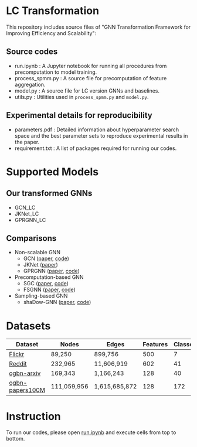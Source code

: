 # LC Transformation
This repository includes source files of "GNN Transformation Framework for Improving Efficiency and Scalability":
## Source codes
+ run.ipynb : A Jupyter notebook for running all procedures from precomputation to model training.
+ process_spmm.py : A source file for precomputation of feature aggregation.
+ model.py : A source file for LC version GNNs and baselines.
+ utils.py : Utilities used in `process_spmm.py` and `model.py`. 

## Experimental details for reproducibility
+ parameters.pdf : Detailed information about hyperparameter search space and the best parameter sets to reproduce experimental results in the paper.
+ requirement.txt : A list of packages required for running our codes.

# Supported Models
## Our transformed GNNs
+ GCN_LC
+ JKNet_LC
+ GPRGNN_LC

## Comparisons
+ Non-scalable GNN
  + GCN ([paper](https://arxiv.org/abs/1609.02907), [code](https://github.com/tkipf/pygcn))
  + JKNet ([paper](https://arxiv.org/abs/1806.03536))
  + GPRGNN ([paper](https://openreview.net/forum?id=n6jl7fLxrP), [code](https://github.com/jianhao2016/GPRGNN))
+ Precomputation-based GNN
  + SGC ([paper](https://arxiv.org/abs/1902.07153), [code](https://github.com/Tiiiger/SGC))
  + FSGNN ([paper](https://arxiv.org/abs/2105.07634), [code](https://github.com/sunilkmaurya/FSGNN))
+ Sampling-based GNN
  + shaDow-GNN ([paper](https://arxiv.org/abs/2201.07858), [code](https://github.com/facebookresearch/shaDow_GNN))

# Datasets
  | Dataset   | Nodes | Edges | Features | Classes |
  | ------------------------------------------------------- | ------- | ------- | ------- | ------- |
  | [Flickr](https://pytorch-geometric.readthedocs.io/en/latest/modules/datasets.html) | 89,250   | 899,756 | 500 | 7 |
  | [Reddit](https://pytorch-geometric.readthedocs.io/en/latest/modules/datasets.html)        | 232,965  | 11,606,919 | 602 | 41 |
  | [ogbn-arxiv](https://ogb.stanford.edu/docs/nodeprop/)| 169,343 | 1,166,243 | 128 | 40 |
  | [ogbn-papers100M](https://ogb.stanford.edu/docs/nodeprop/) | 111,059,956 | 1,615,685,872 | 128 | 172 |

# Instruction 
To run our codes, please open [run.ipynb](https://github.com/seijimaekawa/LC_transformation/blob/master/run.ipynb) and execute cells from top to bottom. 

